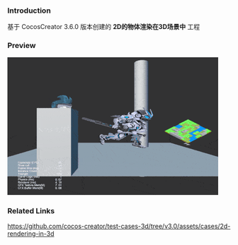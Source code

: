 ### Introduction

基于 CocosCreator 3.6.0 版本创建的 **2D的物体渲染在3D场景中** 工程

### Preview
![image](../../../gif/202203/2022030521.gif)

### Related Links
https://github.com/cocos-creator/test-cases-3d/tree/v3.0/assets/cases/2d-rendering-in-3d